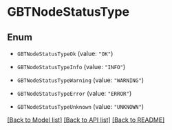 # GBTNodeStatusType

## Enum


* `GBTNodeStatusTypeOk` (value: `"OK"`)

* `GBTNodeStatusTypeInfo` (value: `"INFO"`)

* `GBTNodeStatusTypeWarning` (value: `"WARNING"`)

* `GBTNodeStatusTypeError` (value: `"ERROR"`)

* `GBTNodeStatusTypeUnknown` (value: `"UNKNOWN"`)


[[Back to Model list]](../README.md#documentation-for-models) [[Back to API list]](../README.md#documentation-for-api-endpoints) [[Back to README]](../README.md)


